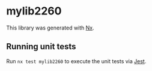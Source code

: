 # mylib2260

This library was generated with [Nx](https://nx.dev).

## Running unit tests

Run `nx test mylib2260` to execute the unit tests via [Jest](https://jestjs.io).
